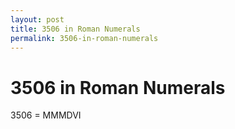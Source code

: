 ```yaml
---
layout: post
title: 3506 in Roman Numerals
permalink: 3506-in-roman-numerals
---
```


# 3506 in Roman Numerals

3506 = MMMDVI
